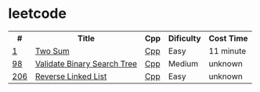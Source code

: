 # leetcode
<table>
 <tr>
  <th>#</th>
  <th>Title</th>
  <th>Cpp</th>
  <th>Dificulty</th>
  <th>Cost Time</th>
 </tr>
 
 <tr>
  <td><a href="https://github.com/eva0717/leetcode/tree/main/1.%20Two%20Sum">1</a></td>
  <td><a href="https://leetcode.com/problems/two-sum/">Two Sum</a></td>
  <td><a href="https://github.com/eva0717/leetcode/blob/d2068f3e1d95ed810a656d3ae466b4f3fa430aed/1.%20Two%20Sum/twoSum.cpp">Cpp</a></td>
  <td>Easy</td>
  <td>11 minute</td>
 </tr>
 
 <tr>
  <td><a href="https://github.com/eva0717/leetcode/tree/main/98.%20Validate%20Binary%20Search">98</a></td>
  <td><a href="https://leetcode.com/problems/validate-binary-search-tree/">Validate Binary Search Tree</a></td>
  <td><a href="https://github.com/eva0717/leetcode/blob/main/98.%20Validate%20Binary%20Search/validateBinarySearchTree.cpp">Cpp</a></td>
  <td>Medium</td>
  <td>unknown</td>
 </tr>
 
 <tr>
  <td><a href="https://github.com/eva0717/leetcode/tree/main/206.%20Reverse%20Linked%20List">206</a></td>
  <td><a href="https://leetcode.com/problems/reverse-linked-list/">Reverse Linked List</a></td>
  <td><a href="https://github.com/eva0717/leetcode/blob/1385c7716cb70a2ea447a28565bae26d75a8515e/206.%20Reverse%20Linked%20List/reverseLinkedList.cpp">Cpp</a></td>
  <td>Easy</td>
  <td>unknown</td>
 </tr>
</table>
